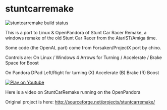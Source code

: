 # stuntcarremake

![stuntcarremake build status](https://api.travis-ci.org/ptitSeb/stuntcarremake.png "stuntcarremake build status")

This is a port to Linux & OpenPandora of Stunt Car Racer Remake, a windows remake of the old Stunt Car Racer from the AtariST/Amiga time.

Some code (the OpenAL part) come from Forsaken/ProjectX port by chino.

Controls are:
On Linux / Windows
 4 Arrows for Turning / Accelerate / Brake
 Space for Boost

On Pandora
 DPad Left/Right for turning
 (X) Accelerate
 (B) Brake
 (R) Boost

[![Play on Youtube](https://img.youtube.com/vi/qKTFntQtG6E/0.jpg)](https://www.youtube.com/watch?v=qKTFntQtG6E)

Here is a video on StuntCarRemake running on the OpenPandora

Original project is here: http://sourceforge.net/projects/stuntcarremake/
